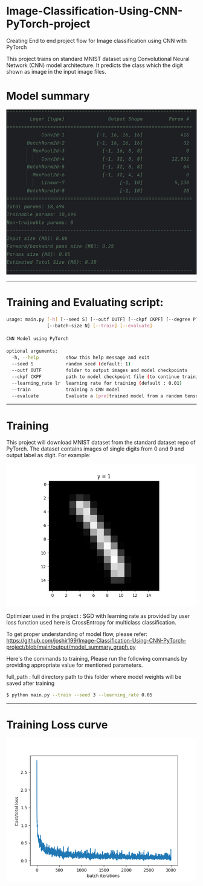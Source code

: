 # Image-Classification-Using-CNN-PyTorch-project
Creating End to end project flow for Image classification using CNN with PyTorch

This project trains on standard MNIST dataset using Convolutional Neural Network (CNN) model architecture.
It predicts the class which the digit shown as image in the input image files.

# Model summary

![](https://github.com/joshir199/Image-Classification-Using-CNN-PyTorch-project/blob/main/images/model_summary.png)

------------------------------------------------
# Training and Evaluating script:
```bash
usage: main.py [-h] [--seed S] [--outf OUTF] [--ckpf CKPF] [--degree P]
               [--batch-size N] [--train] [--evaluate]

CNN Model using PyTorch

optional arguments:
  -h, --help          show this help message and exit
  --seed S            random seed (default: 1)
  --outf OUTF         folder to output images and model checkpoints
  --ckpf CKPF         path to model checkpoint file (to continue training)
  --learning_rate lr  learning rate for training (default : 0.01)
  --train             training a CNN model
  --evaluate          Evaluate a [pre]trained model from a random tensor.
```
-------------------------------------
# Training
This project will download MNIST dataset from the standard dataset repo of PyTorch.
The dataset contains images of single digits from 0 and 9 and output label as digit. For example:

![](https://github.com/joshir199/Image-Classification-Using-CNN-PyTorch-project/blob/main/images/data_image_for_label_One.png)


Optimizer used in the project : SGD with learning rate as provided by user
loss function used here is CrossEntropy for multiclass classification.

To get proper understanding of model flow, please refer: https://github.com/joshir199/Image-Classification-Using-CNN-PyTorch-project/blob/main/output/model_summary_graph.py

Here's the commands to training, Please run the following commands by providing appropriate value for mentioned parameters.

full_path : full directory path to this folder where model weights will be saved after training
```bash
$ python main.py --train --seed 3 --learning_rate 0.05
```

-------------------------------
# Training Loss curve

![](https://github.com/joshir199/Image-Classification-Using-CNN-PyTorch-project/blob/main/images/loss_graph_CNN_Pytorch.png)
